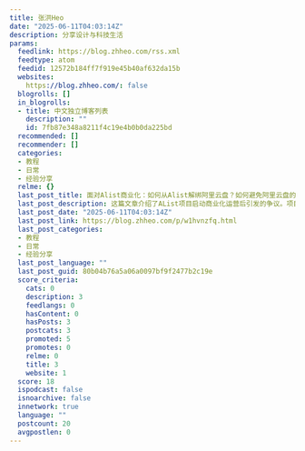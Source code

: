 ```yaml
---
title: 张洪Heo
date: "2025-06-11T04:03:14Z"
description: 分享设计与科技生活
params:
  feedlink: https://blog.zhheo.com/rss.xml
  feedtype: atom
  feedid: 12572b184ff7f919e45b40af632da15b
  websites:
    https://blog.zhheo.com/: false
  blogrolls: []
  in_blogrolls:
  - title: 中文独立博客列表
    description: ""
    id: 7fb87e348a8211f4c19e4b0b0da225bd
  recommended: []
  recommender: []
  categories:
  - 教程
  - 日常
  - 经验分享
  relme: {}
  last_post_title: 面对Alist商业化：如何从Alist解绑阿里云盘？如何避免阿里云盘的数据被第三方应用读取
  last_post_description: 这篇文章介绍了AList项目启动商业化运营后引发的争议。项目在技术实现上采用非开源后端API，引发了关于数据安全和用户隐私的担忧。文章指出，对于
  last_post_date: "2025-06-11T04:03:14Z"
  last_post_link: https://blog.zhheo.com/p/w1hvnzfq.html
  last_post_categories:
  - 教程
  - 日常
  - 经验分享
  last_post_language: ""
  last_post_guid: 80b04b76a5a06a0097bf9f2477b2c19e
  score_criteria:
    cats: 0
    description: 3
    feedlangs: 0
    hasContent: 0
    hasPosts: 3
    postcats: 3
    promoted: 5
    promotes: 0
    relme: 0
    title: 3
    website: 1
  score: 18
  ispodcast: false
  isnoarchive: false
  innetwork: true
  language: ""
  postcount: 20
  avgpostlen: 0
---
```

